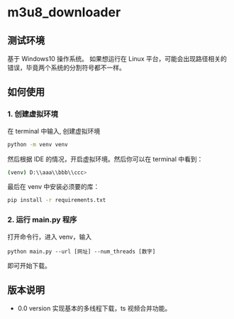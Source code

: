 # m3u8_downloader

## 测试环境
基于 Windows10 操作系统。
如果想运行在 Linux 平台，可能会出现路径相关的错误，毕竟两个系统的分割符号都不一样。

## 如何使用
### 1. 创建虚拟环境
在 terminal 中输入, 创建虚拟环境
~~~bash
python -m venv venv
~~~
然后根据 IDE 的情况，开启虚拟环境。然后你可以在 terminal 中看到：
~~~bash
(venv) D:\\aaa\\bbb\\ccc>
~~~
最后在 venv 中安装必须要的库：
~~~bash
pip install -r requirements.txt
~~~

### 2. 运行 main.py 程序
打开命令行，进入 venv，输入
~~~
python main.py --url [网址] --num_threads [数字]
~~~
即可开始下载。

## 版本说明
- 0.0 version
实现基本的多线程下载，ts 视频合并功能。
